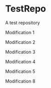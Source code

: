 # TestRepo
A test repository

Modification 1

Modification 2

Modification 3

Modification 4

Modification 5

Modification 8
